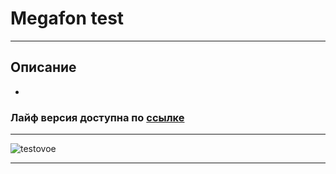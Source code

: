 # Megafon test

***

## Описание

+

### Лайф версия доступна по [ссылке](https://topus009.github.io/megafon/)

***
![testovoe](preview.png)
***
